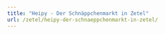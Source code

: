 ```yaml
---
title: "Heipy - Der Schnäppchenmarkt in Zetel"
url: /zetel/heipy-der-schnaeppchenmarkt-in-zetel/
---
```

